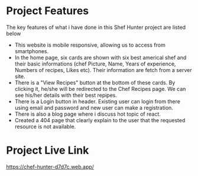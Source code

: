 # Project Features

The key features of what i have done in this Shef Hunter project are listed
below

- This website is mobile responsive, allowing us to access from smartphones.
- In the home page, six cards are shown with six best americal shef and their
  basic informations (chef Picture, Name, Years of experience, Numbers of
  recipes, Likes etc). Their information are fetch from a server site.
- There is a "View Recipes" button at the bottom of these cards. By clicking it,
  he/she will be redirected to the Chef Recipes page. We can see his/her details
  with their best repipes.
- There is a Login button in header. Existing user can login from there using
  email and password and new user can make a registration.
- There is also a blog page where i discuss hot topic of react.
- Created a 404 page that clearly explain to the user that the requested
  resource is not available.

# Project Live Link

https://chef-hunter-d7d7c.web.app/
